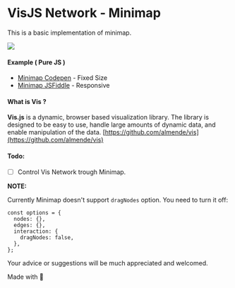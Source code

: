 # VisJS Network - Minimap

This is a basic implementation of minimap.

![](https://media.giphy.com/media/gF320ZuMCa1BDOgkY0/giphy.gif)

#### Example ( Pure JS )
- [Minimap Codepen](https://codepen.io/savkelita/pen/XwNgXE) - Fixed Size
- [Minimap JSFiddle](https://jsfiddle.net/savke/m476zwns/) - Responsive

#### What is Vis ?
**Vis.js** is a dynamic, browser based visualization library. The library is designed to be easy to use, handle large amounts of dynamic data, and enable manipulation of the data. [https://github.com/almende/vis](https://github.com/almende/vis)

#### Todo:
- [ ] Control Vis Network trough Minimap.

**NOTE:**

Currently Minimap doesn't support `dragNodes` option. You need to turn it off:

```
const options = {
  nodes: {},
  edges: {},
  interaction: {
    dragNodes: false,
  },
};
```

Your advice or suggestions will be much appreciated and welcomed.


Made with :heartbeat:
